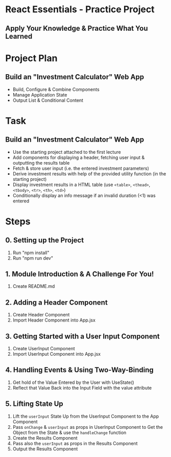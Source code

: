 # React Essentials - Practice Project

## Apply Your Knowledge & Practice What You Learned

# Project Plan

## Build an "Investment Calculator" Web App

- Build, Configure & Combine Components
- Manage Application State
- Output List & Conditional Content

# Task

## Build an "Investment Calculator" Web App

- Use the starting project attached to the first lecture
- Add components for displaying a header, fetching user input & outputting the results table
- Fetch & store user input (i.e. the entered investment parameters)
- Derive investment results with help of the provided utility function (in the starting project)
- Display investment results in a HTML table (use `<table>`, `<thead>`, `<tbody>`, `<tr>`, `<th>`, `<td>`)
- Conditionally display an info message if an invalid duration (<1) was entered

# Steps

## 0. Setting up the Project

1.  Run "npm install"
2.  Run "npm run dev"

## 1. Module Introduction & A Challenge For You!

1. Create README.md

## 2. Adding a Header Component

1. Create Header Component
2. Import Header Component into App.jsx

## 3. Getting Started with a User Input Component

1. Create UserInput Component
2. Import UserInput Component into App.jsx

## 4. Handling Events & Using Two-Way-Binding

1. Get hold of the Value Entered by the User with UseState()
2. Reflect that Value Back into the Input Field with the value attribute

## 5. Lifting State Up

1. Lift the `userInput` State Up from the UserInput Component to the App Component
2. Pass `onChange` & `userInput` as props in UserInput Component to Get the Object from the State & use the `handleChange` function
3. Create the Results Component
4. Pass also the `userInput` as props in the Results Component
5. Output the Results Component
